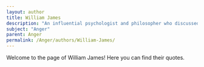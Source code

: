 ```yaml
---
layout: author
title: William James
description: "An influential psychologist and philosopher who discussed the nature of emotions, including anger, in his works on psychology and consciousness."
subject: "Anger"
parent: Anger
permalink: /Anger/authors/William-James/
---
```


Welcome to the page of William James! Here you can find their quotes.
